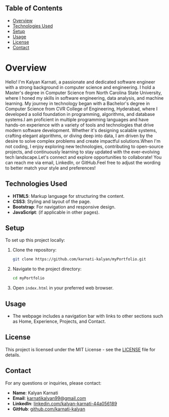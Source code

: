 ## Table of Contents

- [Overview](#overview)
- [Technologies Used](#technologies-used)
- [Setup](#setup)
- [Usage](#usage)
- [License](#license)
- [Contact](#contact)

# Overview

Hello! I'm Kalyan Karnati, a passionate and dedicated software engineer with a strong background in computer science and engineering. I hold a Master's degree in Computer Science from North Carolina State University, where I honed my skills in software engineering, data analysis, and machine learning. My journey in technology began with a Bachelor's degree in Computer Science from CVR College of Engineering, Hyderabad, where I developed a solid foundation in programming, algorithms, and database systems.I am proficient in multiple programming languages and have hands-on experience with a variety of tools and technologies that drive modern software development. Whether it's designing scalable systems, crafting elegant algorithms, or diving deep into data, I am driven by the desire to solve complex problems and create impactful solutions.When I'm not coding, I enjoy exploring new technologies, contributing to open-source projects, and continuously learning to stay updated with the ever-evolving tech landscape.Let's connect and explore opportunities to collaborate! You can reach me via email, LinkedIn, or GitHub.Feel free to adjust the wording to better match your style and preferences!


## Technologies Used

- **HTML5**: Markup language for structuring the content.
- **CSS3**: Styling and layout of the page.
- **Bootstrap**: For navigation and responsive design.
- **JavaScript**: (if applicable in other pages).

## Setup

To set up this project locally:

1. Clone the repository:
    ```bash
    git clone https://github.com/karnati-kalyan/myPortfolio.git
    ```
2. Navigate to the project directory:
    ```bash
    cd myPortfolio
    ```
3. Open `index.html` in your preferred web browser.

## Usage

- The webpage includes a navigation bar with links to other sections such as Home, Experience, Projects, and Contact.

## License

This project is licensed under the MIT License - see the [LICENSE](LICENSE) file for details.

## Contact

For any questions or inquiries, please contact:
- **Name**: Kalyan Karnati
- **Email**: [karnatikalyan99@gmail.com](mailto:karnatikalyan99@gmail.com)
- **LinkedIn**: [linkedin.com/kalyan-karnati-44a056189](https://www.linkedin.com/kalyan-karnati-44a056189)
- **GitHub**: [github.com/karnati-kalyan](https://github.com/karnati-kalyan)

